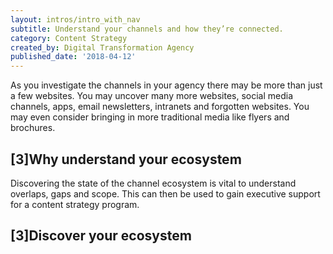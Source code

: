 ```yaml
---
layout: intros/intro_with_nav
subtitle: Understand your channels and how they’re connected.
category: Content Strategy
created_by: Digital Transformation Agency
published_date: '2018-04-12'
---
```

As you investigate the channels in your agency there may be more than just a few websites. You may uncover many more websites, social media channels, apps, email newsletters, intranets and forgotten websites. You may even consider bringing in more traditional media like flyers and brochures. 

## [3]Why understand your ecosystem

Discovering the state of the channel ecosystem is vital to understand overlaps, gaps and scope. This can then be used to gain executive support for a content strategy program.

## [3]Discover your ecosystem
